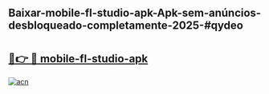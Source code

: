 ## Baixar-mobile-fl-studio-apk-Apk-sem-anúncios-desbloqueado-completamente-2025-#qydeo

# <h2><a href="https://ainizakaria.my?title=mobile-fl-studio-apk&ref=20M">🔗👉 🔴 mobile-fl-studio-apk</a></h2>

[![acn](https://github.com/user-attachments/assets/0f9c940e-d8b0-45ae-aac7-cd30a18b3e1c)](https://ainizakaria.my?title=mobile-fl-studio-apk&ref=20M)

